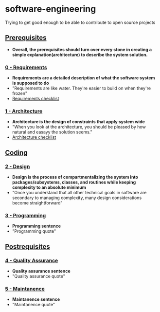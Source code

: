 # software-engineering

Trying to get good enough to be able to contribute to open source projects

## [**Prerequisites**](./PREREQUISITES.md)

* **Overall, the prerequisites should turn over every stone in creating a simple explanation(architecture) to describe the system solution.**

### [**0 - Requirements**](./requirements/README.md)

* **Requirements are a detailed description of what the software system is supposed to do**
* "Requirements are like water. They're easier to build on when they're frozen"
* [Requirements checklist](./requirements/CC_CHECKLIST.md)

### [**1 - Architecture**](./architecture/README.md)

* **Architecture is the design of constraints that apply system wide**
* "When you look at the architecture, you should be pleased by how natural and easayy the solution seems."
* [Architecture checklist](./architecture/CC_CHECKLIST.md)

## [Coding](../idk.yet)

### [**2 - Design**](./design/README.md)

* **Design is the process of compartmentalizing the system into packages/subsystems, classes, and routines while keeping complexity to an absolute minimum**
* "Once you understand that all other technical goals in software are secondary to managing complexity, many design considerations become straightforward"

### [**3 - Programming**](./programming/README.md)

* **Programming sentence**
* "Programming quote"

## [**Postrequisites**](../idk.yet)

### [**4 - Quality Assurance**](./quality_assurance/README.md)

* **Quality assurance sentence**
* "Quality assurance quote"

### [**5 - Maintanence**](./maintanence/README.md)

* **Maintanence sentence**
* "Maintanence quote"

